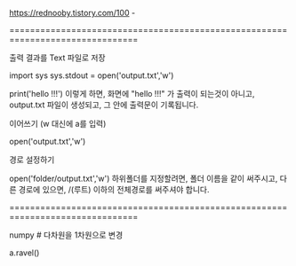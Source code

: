 https://rednooby.tistory.com/100 - 


===============================================================================

출력 결과를 Text 파일로 저장

import sys sys.stdout = open('output.txt','w')

print('hello !!!') 이렇게 하면, 화면에 "hello !!!" 가 출력이 되는것이 아니고, output.txt 파일이 생성되고, 그 안에 출력문이 기록됩니다.

이어쓰기 (w 대신에 a를 입력)

open('output.txt','w')

경로 설정하기

open('folder/output.txt','w') 하위폴더를 지정할려면, 폴더 이름을 같이 써주시고, 다른 경로에 있으면, /(루트) 이하의 전체경로를 써주셔야 합니다.

===============================================================================

numpy # 다차원을 1차원으로 변경

a.ravel()
